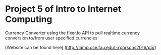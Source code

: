 # Project 5 of Intro to Internet Computing 

Currency Converter using the fixer.io API to pull realtime currency conversion to/from user specified currencies

[Website can be found here] (http://lamp.cse.fau.edu/~rparsons2016/p5/)
